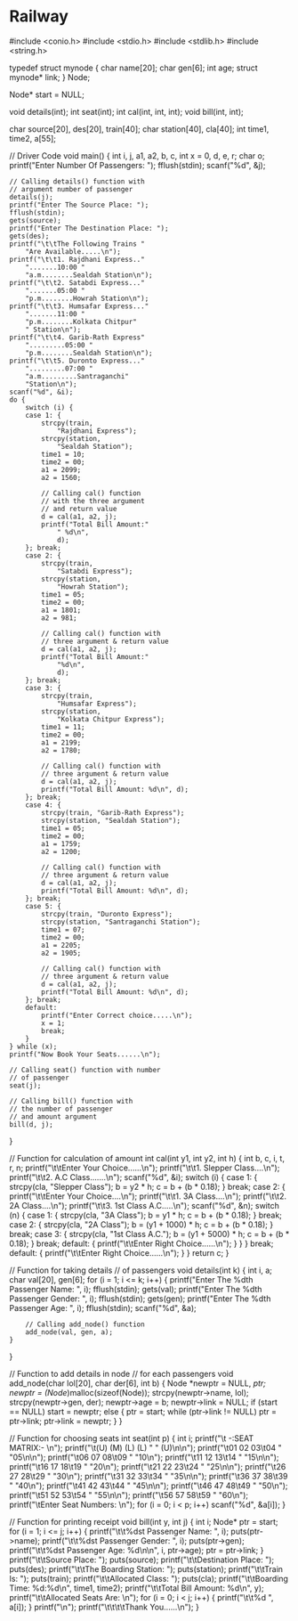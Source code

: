 # Railway

#include <conio.h>
#include <stdio.h>
#include <stdlib.h>
#include <string.h>


typedef struct mynode {
	char name[20];
	char gen[6];
	int age;
	struct mynode* link;
} Node;

Node* start = NULL;

void details(int);
int seat(int);
int cal(int, int, int);
void bill(int, int);

char source[20], des[20], train[40];
char station[40], cla[40];
int time1, time2, a[55];

// Driver Code
void main()
{
	int i, j, a1, a2, b, c, int x = 0, d, e, r;
	char o;
	printf("Enter Number Of Passengers: ");
	fflush(stdin);
	scanf("%d", &j);

	// Calling details() function with
	// argument number of passenger
	details(j);
	printf("Enter The Source Place: ");
	fflush(stdin);
	gets(source);
	printf("Enter The Destination Place: ");
	gets(des);
	printf("\t\tThe Following Trains "
		"Are Available.....\n");
	printf("\t\t1. Rajdhani Express.."
		".......10:00 "
		"a.m........Sealdah Station\n");
	printf("\t\t2. Satabdi Express..."
		".......05:00 "
		"p.m........Howrah Station\n");
	printf("\t\t3. Humsafar Express..."
		".......11:00 "
		"p.m........Kolkata Chitpur"
		" Station\n");
	printf("\t\t4. Garib-Rath Express"
		".........05:00 "
		"p.m........Sealdah Station\n");
	printf("\t\t5. Duronto Express..."
		".........07:00 "
		"a.m.........Santraganchi"
		"Station\n");
	scanf("%d", &i);
	do {
		switch (i) {
		case 1: {
			strcpy(train,
				"Rajdhani Express");
			strcpy(station,
				"Sealdah Station");
			time1 = 10;
			time2 = 00;
			a1 = 2099;
			a2 = 1560;

			// Calling cal() function
			// with the three argument
			// and return value
			d = cal(a1, a2, j);
			printf("Total Bill Amount:"
				" %d\n",
				d);
		}; break;
		case 2: {
			strcpy(train,
				"Satabdi Express");
			strcpy(station,
				"Howrah Station");
			time1 = 05;
			time2 = 00;
			a1 = 1801;
			a2 = 981;

			// Calling cal() function with
			// three argument & return value
			d = cal(a1, a2, j);
			printf("Total Bill Amount:"
				"%d\n",
				d);
		}; break;
		case 3: {
			strcpy(train,
				"Humsafar Express");
			strcpy(station,
				"Kolkata Chitpur Express");
			time1 = 11;
			time2 = 00;
			a1 = 2199;
			a2 = 1780;

			// Calling cal() function with
			// three argument & return value
			d = cal(a1, a2, j);
			printf("Total Bill Amount: %d\n", d);
		}; break;
		case 4: {
			strcpy(train, "Garib-Rath Express");
			strcpy(station, "Sealdah Station");
			time1 = 05;
			time2 = 00;
			a1 = 1759;
			a2 = 1200;

			// Calling cal() function with
			// three argument & return value
			d = cal(a1, a2, j);
			printf("Total Bill Amount: %d\n", d);
		}; break;
		case 5: {
			strcpy(train, "Duronto Express");
			strcpy(station, "Santraganchi Station");
			time1 = 07;
			time2 = 00;
			a1 = 2205;
			a2 = 1905;

			// Calling cal() function with
			// three argument & return value
			d = cal(a1, a2, j);
			printf("Total Bill Amount: %d\n", d);
		}; break;
		default:
			printf("Enter Correct choice.....\n");
			x = 1;
			break;
		}
	} while (x);
	printf("Now Book Your Seats......\n");

	// Calling seat() function with number
	// of passenger
	seat(j);

	// Calling bill() function with
	// the number of passenger
	// and amount argument
	bill(d, j);
}

// Function for calculation of amount
int cal(int y1, int y2, int h)
{
	int b, c, i, t, r, n;
	printf("\t\tEnter Your Choice......\n");
	printf("\t\t1. Slepper Class....\n");
	printf("\t\t2. A.C Class.......\n");
	scanf("%d", &i);
	switch (i) {
	case 1: {
		strcpy(cla, "Slepper Class");
		b = y2 * h;
		c = b + (b * 0.18);
	} break;
	case 2: {
		printf("\t\tEnter Your Choice....\n");
		printf("\t\t1. 3A Class....\n");
		printf("\t\t2. 2A Class....\n");
		printf("\t\t3. 1st Class A.C.....\n");
		scanf("%d", &n);
		switch (n) {
		case 1: {
			strcpy(cla, "3A Class");
			b = y1 * h;
			c = b + (b * 0.18);
		} break;
		case 2: {
			strcpy(cla, "2A Class");
			b = (y1 + 1000) * h;
			c = b + (b * 0.18);
		} break;
		case 3: {
			strcpy(cla, "1st Class A.C.");
			b = (y1 + 5000) * h;
			c = b + (b * 0.18);
		} break;
		default: {
			printf("\t\tEnter Right Choice......\n");
		}
		}
	} break;
	default: {
		printf("\t\tEnter Right Choice......\n");
	}
	}
	return c;
}

// Function for taking details
// of passengers
void details(int k)
{
	int i, a;
	char val[20], gen[6];
	for (i = 1; i <= k; i++) {
		printf("Enter The %dth Passenger Name: ", i);
		fflush(stdin);
		gets(val);
		printf("Enter The %dth Passenger Gender: ", i);
		fflush(stdin);
		gets(gen);
		printf("Enter The %dth Passenger Age: ", i);
		fflush(stdin);
		scanf("%d", &a);

		// Calling add_node() function
		add_node(val, gen, a);
	}
}

// Function to add details in node
// for each passengers
void add_node(char lol[20], char der[6], int b)
{
	Node *newptr = NULL, *ptr;
	newptr = (Node*)malloc(sizeof(Node));
	strcpy(newptr->name, lol);
	strcpy(newptr->gen, der);
	newptr->age = b;
	newptr->link = NULL;
	if (start == NULL)
		start = newptr;
	else {
		ptr = start;
		while (ptr->link != NULL)
			ptr = ptr->link;
		ptr->link = newptr;
	}
}

// Function for choosing seats
int seat(int p)
{
	int i;
	printf("\t		 -:SEAT MATRIX:-	 \n");
	printf("\t(U) (M)	 (L) (L) "
		" (U)\n\n");
	printf("\t01 02	 03\t04	 "
		"05\n\n");
	printf("\t06 07	 08\t09	 "
		"10\n");
	printf("\t11 12	 13\t14	 "
		"15\n\n");
	printf("\t16 17	 18\t19	 "
		"20\n");
	printf("\t21 22	 23\t24	 "
		"25\n\n");
	printf("\t26 27	 28\t29	 "
		"30\n");
	printf("\t31 32	 33\t34	 "
		"35\n\n");
	printf("\t36 37	 38\t39	 "
		"40\n");
	printf("\t41 42	 43\t44	 "
		"45\n\n");
	printf("\t46 47	 48\t49	 "
		"50\n");
	printf("\t51 52	 53\t54	 "
		"55\n\n");
	printf("\t56 57	 58\t59	 "
		"60\n");
	printf("\tEnter Seat Numbers: \n");
	for (i = 0; i < p; i++)
		scanf("%d", &a[i]);
}

// Function for printing receipt
void bill(int y, int j)
{
	int i;
	Node* ptr = start;
	for (i = 1; i <= j; i++) {
		printf("\t\t\%dst Passenger Name: ", i);
		puts(ptr->name);
		printf("\t\t%dst Passenger Gender: ", i);
		puts(ptr->gen);
		printf("\t\t%dst Passenger Age: %d\n\n", i,
			ptr->age);
		ptr = ptr->link;
	}
	printf("\t\tSource Place: ");
	puts(source);
	printf("\t\tDestination Place: ");
	puts(des);
	printf("\t\tThe Boarding Station: ");
	puts(station);
	printf("\t\tTrain Is: ");
	puts(train);
	printf("\t\tAllocated Class: ");
	puts(cla);
	printf("\t\tBoarding Time: %d:%d\n", time1, time2);
	printf("\t\tTotal Bill Amount: %d\n", y);
	printf("\t\tAllocated Seats Are: \n");
	for (i = 0; i < j; i++) {
		printf("\t\t%d ", a[i]);
	}
	printf("\n");
	printf("\t\t\t\tThank You......\n");
}
